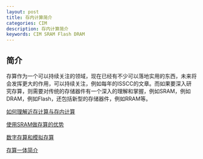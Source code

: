 ```yaml
---
layout: post
title: 存内计算简介
categories: CIM
description: 存内计算简介
keywords: CIM SRAM Flash DRAM
---
```


## 简介

存算作为一个可以持续关注的领域，现在已经有不少可以落地实用的东西，未来将会发挥更大的作用，可以持续关注，例如每年的ISSCC的文章。而如果要深入研究存算，则需要对传统的存储器件有一个深入的理解和掌握，例如SRAM，例如DRAM，例如Flash，还包括新型的存储器件，例如RRAM等。

[如何理解近存计算与存内计算](https://zhuanlan.zhihu.com/p/522424175)

[使用SRAM做存算的优势](https://zhuanlan.zhihu.com/p/528643326)

[数字存算和模拟存算](https://zhuanlan.zhihu.com/p/535512091)

[存算一体简介](https://zhuanlan.zhihu.com/p/480612865)